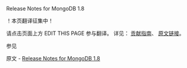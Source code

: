  Release Notes for MongoDB 1.8

 ！本页翻译征集中！

请点击页面上方 EDIT THIS PAGE 参与翻译。
详见：
[贡献指南]( https://github.com/JinMuInfo/MongoDB-Manual-zh/blob/master/CONTRIBUTING.md )、
[原文链接](  https://docs.mongodb.com/manual/release-notes/1.8/  )。

 参见

原文 - [Release Notes for MongoDB 1.8]( https://docs.mongodb.com/manual/release-notes/1.8/ )


